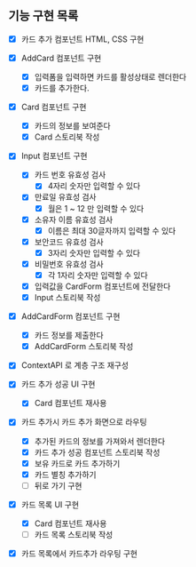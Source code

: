 ## 기능 구현 목록

- [x] 카드 추가 컴포넌트 HTML, CSS 구현

- [x] AddCard 컴포넌트 구현

  - [x] 입력폼을 입력하면 카드를 활성상태로 렌더한다
  - [x] 카드를 추가한다.

- [x] Card 컴포넌트 구현

  - [x] 카드의 정보를 보여준다
  - [x] Card 스토리북 작성

- [x] Input 컴포넌트 구현

  - [x] 카드 번호 유효성 검사
    - [x] 4자리 숫자만 입력할 수 있다
  - [x] 만료일 유효성 검사
    - [x] 월은 1 ~ 12 만 입력할 수 있다
  - [x] 소유자 이름 유효성 검사
    - [x] 이름은 최대 30글자까지 입력할 수 있다
  - [x] 보안코드 유효성 검사
    - [x] 3자리 숫자만 입력할 수 있다
  - [x] 비밀번호 유효성 검사
    - [x] 각 1자리 숫자만 입력할 수 있다
  - [x] 입력값을 CardForm 컴포넌트에 전달한다
  - [x] Input 스토리북 작성

- [x] AddCardForm 컴포넌트 구현

  - [x] 카드 정보를 제출한다
  - [x] AddCardForm 스토리북 작성

- [x] ContextAPI 로 계층 구조 재구성
- [x] 카드 추가 성공 UI 구현
  - [x] Card 컴포넌트 재사용
- [x] 카드 추가시 카드 추가 화면으로 라우팅
  - [x] 추가된 카드의 정보를 가져와서 렌더한다
  - [x] 카드 추가 성공 컴포넌트 스토리북 작성
  - [x] 보유 카드로 카드 추가하기
  - [x] 카드 별칭 추가하기
  - [ ] 뒤로 가기 구현
- [x] 카드 목록 UI 구현
  - [x] Card 컴포넌트 재사용
  - [ ] 카드 목록 스토리북 작성
- [x] 카드 목록에서 카드추가 라우팅 구현
